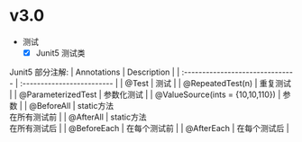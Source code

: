 # v3.0
- 测试
  - [x] Junit5 测试类

Junit5 部分注解:
| Annotations                      | Description                |
| :------------------------------- | :------------------------- |
| @Test                            | 测试                       |
| @RepeatedTest(n)                 | 重复测试                   |
| @ParameterizedTest               | 参数化测试                 |
| @ValueSource(ints = {10,10,110}) | 参数                       |
| @BeforeAll                       | static方法<br>在所有测试前 |
| @AfterAll                        | static方法<br>在所有测试后 |
| @BeforeEach                      | 在每个测试前               |
| @AfterEach                       | 在每个测试后               |